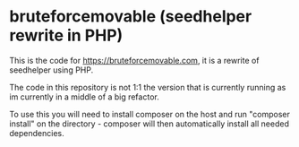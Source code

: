 # bruteforcemovable (seedhelper rewrite in PHP)

This is the code for https://bruteforcemovable.com, it is a rewrite of seedhelper using PHP. 

The code in this repository is not 1:1 the version that is currently running as im currently in a middle of a big refactor. 

To use this you will need to install composer on the host and run "composer install" on the directory - composer will then automatically install all needed dependencies.
